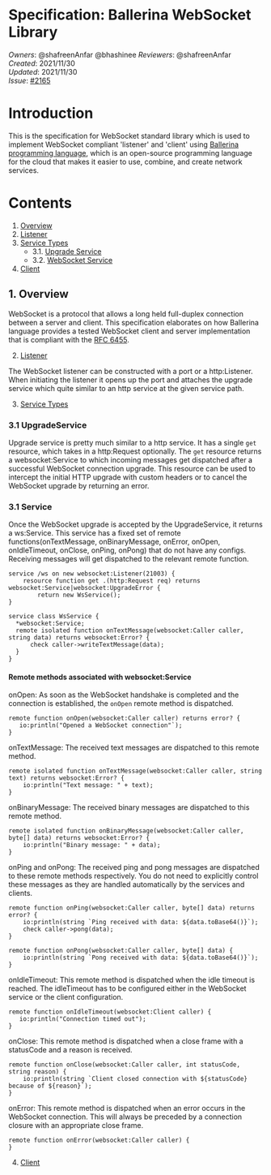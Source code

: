# Specification: Ballerina WebSocket Library

_Owners_: @shafreenAnfar @bhashinee
_Reviewers_: @shafreenAnfar    
_Created_: 2021/11/30  
_Updated_: 2021/11/30  
_Issue_: [#2165](https://github.com/ballerina-platform/ballerina-standard-library/issues/2165)

# Introduction

This is the specification for WebSocket standard library which is used to implement WebSocket compliant 'listener' and 'client' using [Ballerina programming language](https://ballerina.io/), which is an open-source programming language for the
cloud that makes it easier to use, combine, and create network services. 

# Contents
1. [Overview](#1-overview)
2. [Listener](#2-listener)
3. [Service Types](#3-service-types)
   * 3.1. [Upgrade Service](#31-upgrade-service)
   * 3.2. [WebSocket Service](#32-websocket-service)
4. [Client](#3-client)

## 1. Overview

WebSocket is a protocol that allows a long held full-duplex connection between a server and client. This specification elaborates on how Ballerina language provides a tested WebSocket client and server implementation that is compliant with the [RFC 6455](https://www.rfc-editor.org/rfc/rfc6455.html).

2. [Listener](#2-listener)

The WebSocket listener can be constructed with a port or a http:Listener. When initiating the listener it opens up the port and attaches the upgrade service which quite similar to an http service at the given service path. 

3. [Service Types](#3-service-types)

### 3.1 UpgradeService
Upgrade service is pretty much similar to a http service. It has a single `get` resource, which takes in a http:Request optionally. The `get` resource returns a websocket:Service to which incoming messages get dispatched after a successful WebSocket connection upgrade. This resource can be used to intercept the initial HTTP upgrade with custom headers or to cancel the WebSocket upgrade by returning an error.

### 3.1 Service
Once the WebSocket upgrade is accepted by the UpgradeService, it returns a ws:Service. This service has a fixed set of remote functions(onTextMessage, onBinaryMessage, onError, onOpen, onIdleTimeout, onClose, onPing, onPong) that do not have any configs. Receiving messages will get dispatched to the relevant remote function. 

```ballerina
service /ws on new websocket:Listener(21003) {
    resource function get .(http:Request req) returns websocket:Service|websocket:UpgradeError {
        return new WsService();
}
        
service class WsService {
  *websocket:Service;
  remote isolated function onTextMessage(websocket:Caller caller, string data) returns websocket:Error? {
      check caller->writeTextMessage(data);
  }
}              
```

#### Remote methods associated with websocket:Service

onOpen: As soon as the WebSocket handshake is completed and the connection is established, the `onOpen` remote method is dispatched.
```ballerina
remote function onOpen(websocket:Caller caller) returns error? {
   io:println("Opened a WebSocket connection"`);
}
```

onTextMessage: The received text messages are dispatched to this remote method.
```ballerina
remote isolated function onTextMessage(websocket:Caller caller, string text) returns websocket:Error? {
    io:println("Text message: " + text);
}
```

onBinaryMessage: The received binary messages are dispatched to this remote method.
```ballerina
remote isolated function onBinaryMessage(websocket:Caller caller, byte[] data) returns websocket:Error? {
    io:println("Binary message: " + data);
}
```

onPing and onPong: The received ping and pong messages are dispatched to these remote methods respectively. You do not need to explicitly control these messages as they are handled automatically by the services and clients.
```ballerina
remote function onPing(websocket:Caller caller, byte[] data) returns error? {
    io:println(string `Ping received with data: ${data.toBase64()}`);
    check caller->pong(data);
}
 
remote function onPong(websocket:Caller caller, byte[] data) {
    io:println(string `Pong received with data: ${data.toBase64()}`);
}
```

onIdleTimeout: This remote method is dispatched when the idle timeout is reached. The idleTimeout has to be configured either in the WebSocket service or the client configuration.
```ballerina
remote function onIdleTimeout(websocket:Client caller) {
   io:println("Connection timed out");
}
```

onClose: This remote method is dispatched when a close frame with a statusCode and a reason is received.
```ballerina
remote function onClose(websocket:Caller caller, int statusCode, string reason) {
    io:println(string `Client closed connection with ${statusCode} because of ${reason}`);
}
```

onError: This remote method is dispatched when an error occurs in the WebSocket connection. This will always be preceded by a connection closure with an appropriate close frame.
```ballerina
remote function onError(websocket:Caller caller) {
}
```

4. [Client](#4-client)

